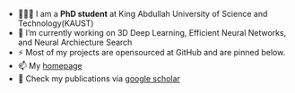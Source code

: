 
- 👨🏼‍💻 I am a **PhD student** at King Abdullah University of Science and Technology(KAUST)
- 🔭 I’m currently working on 3D Deep Learning, Efficient Neural Networks, and Neural Archiecture Search
- ⚡ Most of my projects are opensourced at GitHub and are pinned below.
- 📫 My [homepage](https://www.gcqian.com/)
- :book: Check my publications via [google scholar](https://scholar.google.com/citations?user=DUDaxg4AAAAJ&hl=en)

<!--
**guochengqian/guochengqian** is a ✨ _special_ ✨ repository because its `README.md` (this file) appears on your GitHub profile.

Here are some ideas to get you started:

- 🔭 I’m currently working on ...
- 🌱 I’m currently learning ...
- 👯 I’m looking to collaborate on ...
- 🤔 I’m looking for help with ...
- 💬 Ask me about ...
- 📫 How to reach me: ...
- 😄 Pronouns: ...
- ⚡ Fun fact: ...

<div align="center">
  <p>

  <a href="https://github.com/guochengqian">

  <img src="https://github-readme-stats.vercel.app/api?username=guochengqian&show_icons=true&theme=default&hide=contribs,issues" />

  </a>
  
  </p>
</div>

-->
